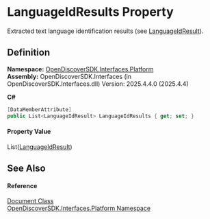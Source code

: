 # LanguageIdResults Property


Extracted text language identification results (see <a href="d5f8d689-fe98-b398-4797-c9d03af5c48a">LanguageIdResult</a>).



## Definition
**Namespace:** <a href="a1e65d49-050f-842a-426e-ba8aab188009">OpenDiscoverSDK.Interfaces.Platform</a>  
**Assembly:** OpenDiscoverSDK.Interfaces (in OpenDiscoverSDK.Interfaces.dll) Version: 2025.4.4.0 (2025.4.4)

**C#**
``` C#
[DataMemberAttribute]
public List<LanguageIdResult> LanguageIdResults { get; set; }
```



#### Property Value
List(<a href="d5f8d689-fe98-b398-4797-c9d03af5c48a">LanguageIdResult</a>)

## See Also


#### Reference
<a href="1ada9969-add0-f951-f601-f7107618fb9d">Document Class</a>  
<a href="a1e65d49-050f-842a-426e-ba8aab188009">OpenDiscoverSDK.Interfaces.Platform Namespace</a>  
